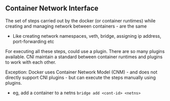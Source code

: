 ## Container Network Interface

The set of steps carried out by the docker (or container runtimes) while creating and managing network between containers - are the same 
- Like creating network namespaces, veth, bridge, assigning ip address, port-forwarding etc

For executing all these steps, could use a plugin. There are so many plugins available. CNI maintain a standard between container runtimes and plugins to work with each other.

Exception: Docker uses Container Network Model (CNM) - and does not directly support CNI plugins - but can execute the steps manually using plugins.
- eg, add a container to a netns
    `bridge add <cont-id> <netns>`

